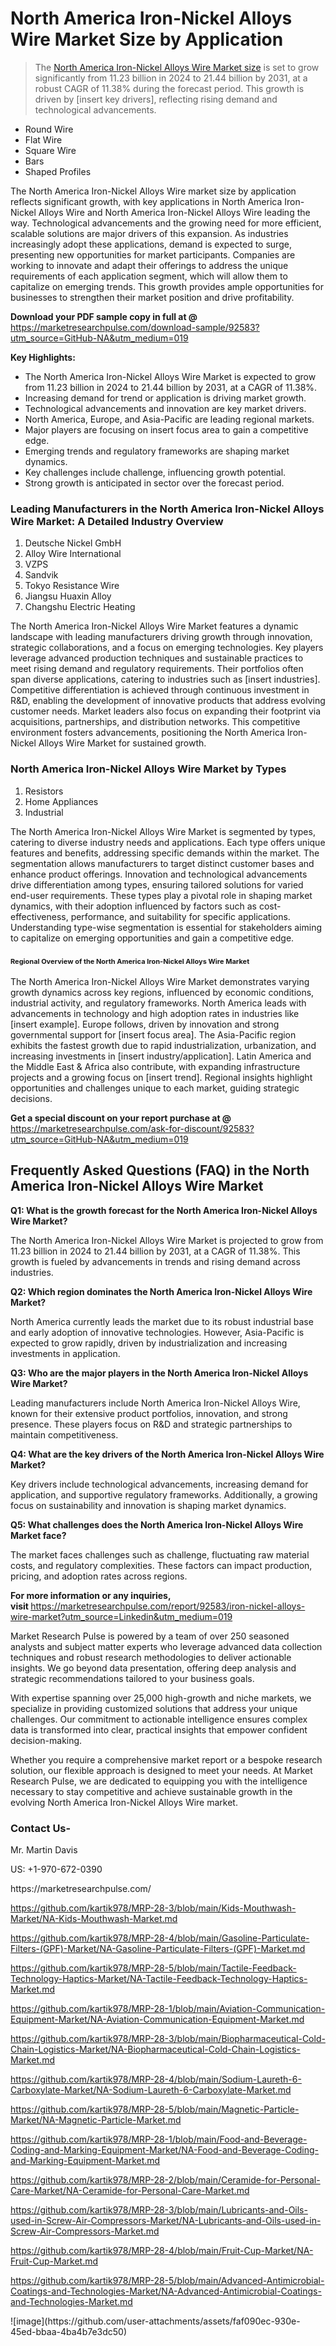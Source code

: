 <h1>North America Iron-Nickel Alloys Wire Market&nbsp;Size by Application</h1><blockquote><p>The <a href="https://marketresearchpulse.com/download-sample/92583?utm_source=GitHub-NA&amp;utm_medium=019">North America Iron-Nickel Alloys Wire Market size</a> is set to grow significantly from 11.23 billion in 2024 to 21.44 billion by 2031, at a robust CAGR of 11.38% during the forecast period. This growth is driven by [insert key drivers], reflecting rising demand and technological advancements.</p></blockquote><ul><li>Round Wire<li> Flat Wire<li> Square Wire<li> Bars<li> Shaped Profiles</li></ul><p>The North America Iron-Nickel Alloys Wire market size by application reflects significant growth, with key applications in North America Iron-Nickel Alloys Wire and North America Iron-Nickel Alloys Wire leading the way. Technological advancements and the growing need for more efficient, scalable solutions are major drivers of this expansion. As industries increasingly adopt these applications, demand is expected to surge, presenting new opportunities for market participants. Companies are working to innovate and adapt their offerings to address the unique requirements of each application segment, which will allow them to capitalize on emerging trends. This growth provides ample opportunities for businesses to strengthen their market position and drive profitability.</p><p><strong>Download your PDF sample copy in full at @ </strong><a href="https://marketresearchpulse.com/download-sample/92583?utm_source=GitHub-NA&amp;utm_medium=019">https://marketresearchpulse.com/download-sample/92583?utm_source=GitHub-NA&amp;utm_medium=019</a></p><p><strong>Key Highlights: </strong></p><ul><li>The North America Iron-Nickel Alloys Wire Market is expected to grow from 11.23 billion in 2024 to 21.44 billion by 2031, at a CAGR of 11.38%.</li><li>Increasing demand for trend or application is driving market growth.</li><li>Technological advancements and innovation are key market drivers.</li><li>North America, Europe, and Asia-Pacific are leading regional markets.</li><li>Major players are focusing on insert focus area to gain a competitive edge.</li><li>Emerging trends and regulatory frameworks are shaping market dynamics.</li><li>Key challenges include challenge, influencing growth potential.</li><li>Strong growth is anticipated in sector over the forecast period.</li></ul><h3>Leading Manufacturers in the North America Iron-Nickel Alloys Wire Market: A Detailed Industry Overview</h3><ol><li>Deutsche Nickel GmbH</li><li>Alloy Wire International</li><li>VZPS</li><li>Sandvik</li><li>Tokyo Resistance Wire</li><li>Jiangsu Huaxin Alloy</li><li>Changshu Electric Heating</li></ol><div class="flex max-w-full flex-col flex-grow"><div class="min-h-8 text-message flex w-full flex-col items-end gap-2 whitespace-normal break-words [.text-message+&amp;]:mt-5" dir="auto" data-message-author-role="assistant" data-message-id="fd8432e4-4910-450d-b182-61b7bfb0a01f" data-message-model-slug="gpt-4o"><div class="flex w-full flex-col gap-1 empty:hidden first:pt-[3px]"><div class="markdown prose w-full break-words dark:prose-invert light"><p>The North America Iron-Nickel Alloys Wire Market features a dynamic landscape with leading manufacturers driving growth through innovation, strategic collaborations, and a focus on emerging technologies. Key players leverage advanced production techniques and sustainable practices to meet rising demand and regulatory requirements. Their portfolios often span diverse applications, catering to industries such as [insert industries]. Competitive differentiation is achieved through continuous investment in R&amp;D, enabling the development of innovative products that address evolving customer needs. Market leaders also focus on expanding their footprint via acquisitions, partnerships, and distribution networks. This competitive environment fosters advancements, positioning the North America Iron-Nickel Alloys Wire Market for sustained growth.</p></div></div></div></div><h3>North America Iron-Nickel Alloys Wire Market by Types</h3><ol><li>Resistors<li> Home Appliances<li> Industrial</li></ol><div class="flex max-w-full flex-col flex-grow"><div class="min-h-8 text-message flex w-full flex-col items-end gap-2 whitespace-normal break-words [.text-message+&amp;]:mt-5" dir="auto" data-message-author-role="assistant" data-message-id="084470be-0bb7-4664-bddf-5156b4f41249" data-message-model-slug="gpt-4o-mini"><div class="flex w-full flex-col gap-1 empty:hidden first:pt-[3px]"><div class="markdown prose w-full break-words dark:prose-invert light"><p>The North America Iron-Nickel Alloys Wire Market is segmented by types, catering to diverse industry needs and applications. Each type offers unique features and benefits, addressing specific demands within the market. The segmentation allows manufacturers to target distinct customer bases and enhance product offerings. Innovation and technological advancements drive differentiation among types, ensuring tailored solutions for varied end-user requirements. These types play a pivotal role in shaping market dynamics, with their adoption influenced by factors such as cost-effectiveness, performance, and suitability for specific applications. Understanding type-wise segmentation is essential for stakeholders aiming to capitalize on emerging opportunities and gain a competitive edge.</p></div></div></div></div><h3><span style="font-size: 11px;">Regional Overview of the North America Iron-Nickel Alloys Wire Market</span></h3><div class="flex max-w-full flex-col flex-grow"><div class="min-h-8 text-message flex w-full flex-col items-end gap-2 whitespace-normal break-words [.text-message+&amp;]:mt-5" dir="auto" data-message-author-role="assistant" data-message-id="e9038762-ce64-4e30-91c9-9bd413514231" data-message-model-slug="gpt-4o-mini"><div class="flex w-full flex-col gap-1 empty:hidden first:pt-[3px]"><div class="markdown prose w-full break-words dark:prose-invert light"><p>The North America Iron-Nickel Alloys Wire Market demonstrates varying growth dynamics across key regions, influenced by economic conditions, industrial activity, and regulatory frameworks. North America leads with advancements in technology and high adoption rates in industries like [insert example]. Europe follows, driven by innovation and strong governmental support for [insert focus area]. The Asia-Pacific region exhibits the fastest growth due to rapid industrialization, urbanization, and increasing investments in [insert industry/application]. Latin America and the Middle East &amp; Africa also contribute, with expanding infrastructure projects and a growing focus on [insert trend]. Regional insights highlight opportunities and challenges unique to each market, guiding strategic decisions.</p></div></div></div></div><p><strong>Get a special discount on your report purchase at @ </strong><a href="https://marketresearchpulse.com/ask-for-discount/92583?utm_source=GitHub-NA&amp;utm_medium=019">https://marketresearchpulse.com/ask-for-discount/92583?utm_source=GitHub-NA&amp;utm_medium=019</a></p><h2>Frequently Asked Questions (FAQ) in the North America Iron-Nickel Alloys Wire Market</h2><p><strong>Q1: What is the growth forecast for the North America Iron-Nickel Alloys Wire Market?</strong></p><p>The North America Iron-Nickel Alloys Wire Market is projected to grow from 11.23 billion in 2024 to 21.44 billion by 2031, at a CAGR of 11.38%. This growth is fueled by advancements in trends and rising demand across industries.</p><p><strong>Q2: Which region dominates the North America Iron-Nickel Alloys Wire Market?</strong></p><p>North America currently leads the market due to its robust industrial base and early adoption of innovative technologies. However, Asia-Pacific is expected to grow rapidly, driven by industrialization and increasing investments in application.</p><p><strong>Q3: Who are the major players in the North America Iron-Nickel Alloys Wire Market?</strong></p><p>Leading manufacturers include North America Iron-Nickel Alloys Wire, known for their extensive product portfolios, innovation, and strong presence. These players focus on R&amp;D and strategic partnerships to maintain competitiveness.</p><p><strong>Q4: What are the key drivers of the North America Iron-Nickel Alloys Wire Market?</strong></p><p>Key drivers include technological advancements, increasing demand for application, and supportive regulatory frameworks. Additionally, a growing focus on sustainability and innovation is shaping market dynamics.</p><p><strong>Q5: What challenges does the North America Iron-Nickel Alloys Wire Market face?</strong></p><p>The market faces challenges such as challenge, fluctuating raw material costs, and regulatory complexities. These factors can impact production, pricing, and adoption rates across regions.</p><p><strong>For more information or any inquiries, visit&nbsp;</strong><a href="https://marketresearchpulse.com/report/92583/iron-nickel-alloys-wire-market?utm_source=Linkedin&utm_medium=019">https://marketresearchpulse.com/report/92583/iron-nickel-alloys-wire-market?utm_source=Linkedin&utm_medium=019</a></p><p>Market Research Pulse is powered by a team of over 250 seasoned analysts and subject matter experts who leverage advanced data collection techniques and robust research methodologies to deliver actionable insights. We go beyond data presentation, offering deep analysis and strategic recommendations tailored to your business goals.</p><p>With expertise spanning over 25,000 high-growth and niche markets, we specialize in providing customized solutions that address your unique challenges. Our commitment to actionable intelligence ensures complex data is transformed into clear, practical insights that empower confident decision-making.</p><p>Whether you require a comprehensive market report or a bespoke research solution, our flexible approach is designed to meet your needs. At Market Research Pulse, we are dedicated to equipping you with the intelligence necessary to stay competitive and achieve sustainable growth in the evolving North America Iron-Nickel Alloys Wire market.</p><h3><strong>Contact Us-</strong></h3><p>Mr. Martin Davis</p><p>US: +1-970-672-0390</p><p>https://marketresearchpulse.com/</p><p><a href="https://github.com/kartik978/MRP-28-3/blob/main/Kids-Mouthwash-Market/NA-Kids-Mouthwash-Market.md">https://github.com/kartik978/MRP-28-3/blob/main/Kids-Mouthwash-Market/NA-Kids-Mouthwash-Market.md</a></p><p><a href="https://github.com/kartik978/MRP-28-4/blob/main/Gasoline-Particulate-Filters-(GPF)-Market/NA-Gasoline-Particulate-Filters-(GPF)-Market.md">https://github.com/kartik978/MRP-28-4/blob/main/Gasoline-Particulate-Filters-(GPF)-Market/NA-Gasoline-Particulate-Filters-(GPF)-Market.md</a></p><p><a href="https://github.com/kartik978/MRP-28-5/blob/main/Tactile-Feedback-Technology-Haptics-Market/NA-Tactile-Feedback-Technology-Haptics-Market.md">https://github.com/kartik978/MRP-28-5/blob/main/Tactile-Feedback-Technology-Haptics-Market/NA-Tactile-Feedback-Technology-Haptics-Market.md</a></p><p><a href="https://github.com/kartik978/MRP-28-1/blob/main/Aviation-Communication-Equipment-Market/NA-Aviation-Communication-Equipment-Market.md">https://github.com/kartik978/MRP-28-1/blob/main/Aviation-Communication-Equipment-Market/NA-Aviation-Communication-Equipment-Market.md</a></p><p><a href="https://github.com/kartik978/MRP-28-3/blob/main/Biopharmaceutical-Cold-Chain-Logistics-Market/NA-Biopharmaceutical-Cold-Chain-Logistics-Market.md">https://github.com/kartik978/MRP-28-3/blob/main/Biopharmaceutical-Cold-Chain-Logistics-Market/NA-Biopharmaceutical-Cold-Chain-Logistics-Market.md</a></p><p><a href="https://github.com/kartik978/MRP-28-4/blob/main/Sodium-Laureth-6-Carboxylate-Market/NA-Sodium-Laureth-6-Carboxylate-Market.md">https://github.com/kartik978/MRP-28-4/blob/main/Sodium-Laureth-6-Carboxylate-Market/NA-Sodium-Laureth-6-Carboxylate-Market.md</a></p><p><a href="https://github.com/kartik978/MRP-28-5/blob/main/Magnetic-Particle-Market/NA-Magnetic-Particle-Market.md">https://github.com/kartik978/MRP-28-5/blob/main/Magnetic-Particle-Market/NA-Magnetic-Particle-Market.md</a></p><p><a href="https://github.com/kartik978/MRP-28-1/blob/main/Food-and-Beverage-Coding-and-Marking-Equipment-Market/NA-Food-and-Beverage-Coding-and-Marking-Equipment-Market.md">https://github.com/kartik978/MRP-28-1/blob/main/Food-and-Beverage-Coding-and-Marking-Equipment-Market/NA-Food-and-Beverage-Coding-and-Marking-Equipment-Market.md</a></p><p><a href="https://github.com/kartik978/MRP-28-2/blob/main/Ceramide-for-Personal-Care-Market/NA-Ceramide-for-Personal-Care-Market.md">https://github.com/kartik978/MRP-28-2/blob/main/Ceramide-for-Personal-Care-Market/NA-Ceramide-for-Personal-Care-Market.md</a></p><p><a href="https://github.com/kartik978/MRP-28-3/blob/main/Lubricants-and-Oils-used-in-Screw-Air-Compressors-Market/NA-Lubricants-and-Oils-used-in-Screw-Air-Compressors-Market.md">https://github.com/kartik978/MRP-28-3/blob/main/Lubricants-and-Oils-used-in-Screw-Air-Compressors-Market/NA-Lubricants-and-Oils-used-in-Screw-Air-Compressors-Market.md</a></p><p><a href="https://github.com/kartik978/MRP-28-4/blob/main/Fruit-Cup-Market/NA-Fruit-Cup-Market.md">https://github.com/kartik978/MRP-28-4/blob/main/Fruit-Cup-Market/NA-Fruit-Cup-Market.md</a></p><p><a href="https://github.com/kartik978/MRP-28-5/blob/main/Advanced-Antimicrobial-Coatings-and-Technologies-Market/NA-Advanced-Antimicrobial-Coatings-and-Technologies-Market.md">https://github.com/kartik978/MRP-28-5/blob/main/Advanced-Antimicrobial-Coatings-and-Technologies-Market/NA-Advanced-Antimicrobial-Coatings-and-Technologies-Market.md</a></p>
![image](https://github.com/user-attachments/assets/faf090ec-930e-45ed-bbaa-4ba4b7e3dc50)
